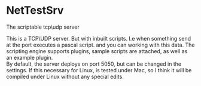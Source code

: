 # NetTestSrv
The scriptable tcp\udp server

This is a TCP\UDP server. But with inbuilt scripts. I.e when something send at the port executes a pascal script.
and you can working with this data. The scripting engine supports plugins, sample scripts are attached, as well as an example plugin.  
By default, the server deploys on port 5050, but can be changed in the settings. 
If this necessary for Linux, is tested under Mac, so I think it will be compiled under Linux without any special edits.
